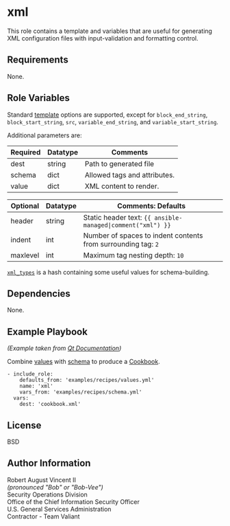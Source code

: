 xml
===

This role contains a template and variables that are useful for generating XML configuration files with input-validation and formatting control.

Requirements
------------

None.

Role Variables
--------------

Standard [template](https://docs.ansible.com/ansible/latest/modules/template_module.html#template-module)
options are supported, except for `block_end_string`, `block_start_string`, `src`,
`variable_end_string`, and `variable_start_string`.

Additional parameters are:

| Required | Datatype | Comments                     |
|----------|----------|------------------------------|
| dest     | string   | Path to generated file       |
| schema   | dict     | Allowed tags and attributes. |
| value    | dict     | XML content to render.       |

| Optional | Datatype   | Comments:  Defaults                                           |
|----------|------------|---------------------------------------------------------------|
| header   | string     | Static header text: `{{ ansible-managed\|comment("xml") }}`   |
| indent   | int        | Number of spaces to indent contents from surrounding tag: `2` |
| maxlevel | int        | Maximum tag nesting depth: `10`                               |

[`xml_types`](vars/main.yml) is a hash containing some useful values for schema-building.

Dependencies
------------

None.

Example Playbook
----------------

*(Example taken from [Qt Documentation](https://doc.qt.io/))*

Combine [values](defaults/examples/recipes/values.yml) with [schema](vars/examples/recipes/schema.yml) to produce a [Cookbook](http://doc.qt.io/qt-5/qtxmlpatterns-recipes-files-cookbook-xml.html).

```
- include_role:
    defaults_from: 'examples/recipes/values.yml'
    name: 'xml'
	vars_from: 'examples/recipes/schema.yml'
  vars:
    dest: 'cookbook.xml'
```

License
-------

BSD

Author Information
------------------

Robert August Vincent II  
*(pronounced "Bob" or "Bob-Vee")*  
Security Operations Division  
Office of the Chief Information Security Officer  
U.S. General Services Administration  
Contractor - Team Valiant  
